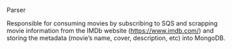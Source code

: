 Parser

Responsible for consuming movies by subscribing to SQS and scrapping movie information from the IMDb website (https://www.imdb.com/) and storing the metadata (movie’s name, cover, description, etc) into MongoDB.